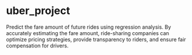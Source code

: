 # uber_project
Predict the fare amount of future rides using regression analysis. By accurately estimating the fare amount, ride-sharing companies can optimize pricing strategies, provide transparency to riders, and ensure fair compensation for drivers.

